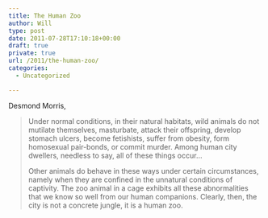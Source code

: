 ```yaml
---
title: The Human Zoo
author: Will
type: post
date: 2011-07-28T17:10:18+00:00
draft: true
private: true
url: /2011/the-human-zoo/
categories:
  - Uncategorized

---
```

Desmond Morris,

> Under normal conditions, in their natural habitats, wild animals do not mutilate themselves, masturbate, attack their offspring, develop stomach ulcers, become fetishists, suffer from obesity, form homosexual pair-bonds, or commit murder. Among human city dwellers, needless to say, all of these things occur&#8230;
> 
> Other animals do behave in these ways under certain circumstances, namely when they are confined in the unnatural conditions of captivity. The zoo animal in a cage exhibits all these abnormalities that we know so well from our human companions. Clearly, then, the city is not a concrete jungle, it is a human zoo.